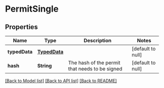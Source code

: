 # PermitSingle
## Properties

| Name | Type | Description | Notes |
|------------ | ------------- | ------------- | -------------|
| **typedData** | [**TypedData**](TypedData.md) |  | [default to null] |
| **hash** | **String** | The hash of the permit that needs to be signed | [default to null] |

[[Back to Model list]](../README.md#documentation-for-models) [[Back to API list]](../README.md#documentation-for-api-endpoints) [[Back to README]](../README.md)

